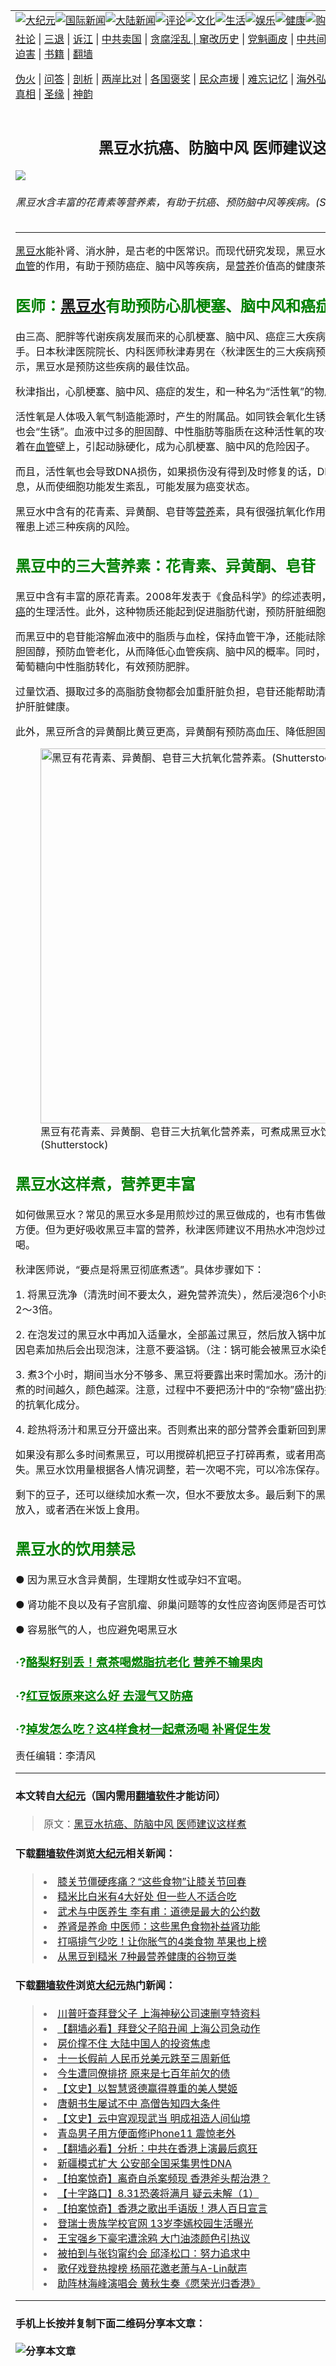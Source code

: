 <a name="1" id="1" target="_blank"></a><span id="1"></span>
<table border="0"><tr><td colspan="2" VALIGN=TOP><a href="https://github.com/asdfgt5/djy/blob/master/gb/nsc413.md#1"><img src="https://raw.githubusercontent.com/asdfgt5/1/master/t/djy/1.jpg" title="大纪元"></a><a href="https://github.com/asdfgt5/djy/blob/master/gb/n24hr.md#1"><img src="https://raw.githubusercontent.com/asdfgt5/1/master/t/djy/3.jpg" title="国际新闻"></a><a href="https://github.com/asdfgt5/djy/blob/master/gb/nsc413.md#1"><img src="https://raw.githubusercontent.com/asdfgt5/1/master/t/djy/4.jpg" title="大陆新闻"></a><a href="https://github.com/asdfgt5/djy/blob/master/gb/news392.md#1"><img src="https://raw.githubusercontent.com/asdfgt5/1/master/t/djy/5.jpg" title="评论"></a><a href="https://github.com/asdfgt5/djy/blob/master/gb/news2007.md#1"><img src="https://raw.githubusercontent.com/asdfgt5/1/master/t/djy/6.jpg" title="文化"></a><a href="https://github.com/asdfgt5/djy/blob/master/gb/news2008.md#1"><img src="https://raw.githubusercontent.com/asdfgt5/1/master/t/djy/7.jpg" title="生活"></a><a href="https://github.com/asdfgt5/djy/blob/master/gb/ncyule.md#1"><img src="https://raw.githubusercontent.com/asdfgt5/1/master/t/djy/8.jpg" title="娱乐"></a><a href="https://github.com/asdfgt5/djy/blob/master/gb/nsc1002.md#1"><img src="https://raw.githubusercontent.com/asdfgt5/1/master/t/djy/9.jpg" title="健康"><a href="https://www.youlucky.com"><img src="https://raw.githubusercontent.com/asdfgt5/1/master/t/djy/10.jpg" title="购物"></a><a href="https://www.supportepoch.org/donation?utm_medium=epochtimes&utm_source=referral&utm_campaign=donate_button_djyhomepage"><img src="https://raw.githubusercontent.com/asdfgt5/1/master/t/djy/12.jpg" title="捐款"></a></td></tr>
<tr><td colspan="2" VALIGN=TOP><a target="_blank" href="https://git.io/fjCRf">社论</a> | <a target="_blank" href="https://github.com/asdfgt5/djy/blob/master/gb/nf5657.md#1">三退</a> | <a target="_blank" href="https://github.com/asdfgt5/djy/blob/master/gb/nf6123.md#1">诉江</a> | <a target="_blank" href="https://github.com/asdfgt5/djy/blob/master/gb/nf1176117.md#1">中共卖国</a> | <a target="_blank" href="https://github.com/asdfgt5/djy/blob/master/gb/nf5773.md#1">贪腐淫乱 | <a target="_blank" href="https://github.com/asdfgt5/djy/blob/master/gb/nf1176115.md#1">窜改历史</a> | <a target="_blank" href="https://github.com/asdfgt5/djy/blob/master/gb/nf1176107.md#1">党魁画皮</a> | <a target="_blank" href="https://github.com/asdfgt5/djy/blob/master/gb/nf1320400.md#1">中共间谍</a> | <a target="_blank" href="https://github.com/asdfgt5/djy/blob/master/gb/nf1176114.md#1">破坏传统</a> | <a target="_blank" href="https://github.com/asdfgt5/djy/blob/master/gb/nf5287.md#1">恶贯满盈</a> | <a target="_blank" href="https://github.com/asdfgt5/djy/blob/master/gb/ncid278.md#1">人权</a> | <a target="_blank" href="https://github.com/asdfgt5/djy/blob/master/gb/nf1176111.md#1">迫害</a> | <a target="_blank" href="https://github.com/asdfgt5/djy/blob/master/gb/nf1235328.md#1">书籍</a> | <a target="_blank" href="https://github.com/asdfgt5/fq/blob/master/README.md?zsrh#1">翻墙</a></p><p><a target="_blank" href="https://github.com/asdfgt5/djy/blob/master/gb/nf5562.md#1">伪火</a> | <a target="_blank" href="https://github.com/asdfgt5/djy/blob/master/gb/nf4378.md#1">问答</a> | <a target="_blank" href="https://github.com/asdfgt5/djy/blob/master/gb/nf5792.md#1">剖析</a> | <a target="_blank" href="https://github.com/asdfgt5/djy/blob/master/gb/nf5735.md#1">两岸比对</a> | <a target="_blank" href="https://github.com/asdfgt5/djy/blob/master/gb/nf6119.md#1">各国褒奖</a> | <a target="_blank" href="https://github.com/asdfgt5/djy/blob/master/gb/nf6120.md#1">民众声援</a> | <a target="_blank" href="https://github.com/asdfgt5/djy/blob/master/gb/nf1188594.md#1">难忘记忆</a> | <a target="_blank" href="https://github.com/asdfgt5/djy/blob/master/gb/nf3180.md#1">海外弘传</a> | <a target="_blank" href="https://github.com/asdfgt5/djy/blob/master/gb/nf5410.md#1">万人上访</a> | <a target="_blank" href="https://github.com/asdfgt5/ntdtv/blob/master/gb/prog1530_1.md#1">和平抗议</a> | <a target="_blank" href="https://github.com/asdfgt5/djy/blob/master/gb/nf4386.md#1">支持</a> | <a target="_blank" href="https://github.com/asdfgt5/djy/blob/master/gb/nf4389.md#1">真相</a> | <a target="_blank" href="https://github.com/asdfgt5/djy/blob/master/gb/nf5790.md#1">圣缘</a> | <a target="_blank" href="https://github.com/asdfgt5/djy/blob/master/gb/nf4786.md#1">神韵</a></td></tr>
<tr><td VALIGN=TOP width="626"><h2 align=center>黑豆水抗癌、防脑中风 医师建议这样煮</h2>
<img src="http://i.epochtimes.com/assets/uploads/2019/08/black-bean-tea3_792479851-600x400.jpg" />
<h6>黑豆水含丰富的花青素等营养素，有助于抗癌、预防脑中风等疾病。(Shutterstock)
</h6>
<hr>
<p><a href="https://github.com/asdfgt5/djy/blob/master/gb/tag/%E9%BB%91%E8%B1%86%E6%B0%B4.md">黑豆水</a>能补肾、消水肿，是古老的中医常识。而现代研究发现，黑豆水还有很好的抗氧化、清理<a href="https://github.com/asdfgt5/djy/blob/master/gb/tag/%E8%A1%80%E7%AE%A1.md">血管</a>的作用，有助于预防癌症、脑中风等疾病，是<a href="https://github.com/asdfgt5/djy/blob/master/gb/tag/%E8%90%A5%E5%85%BB.md">营养</a>价值高的健康茶饮。</p>
<h2><span style="color: #008000;">医师：<a href="https://github.com/asdfgt5/djy/blob/master/gb/tag/%E9%BB%91%E8%B1%86%E6%B0%B4.md">黑豆水</a>有助预防心肌梗塞、脑中风和癌症</span></h2>
<p>由三高、肥胖等代谢疾病发展而来的心肌梗塞、脑中风、癌症三大疾病，被视为威胁现代人的杀手。日本秋津医院院长、内科医师秋津寿男在〈秋津医生的三大疾病预防最强饮品〉一文中表示，黑豆水是预防这些疾病的最佳饮品。</p>
<p>秋津指出，心肌梗塞、脑中风、癌症的发生，和一种名为“活性氧”的物质密不可分。</p>
<p>活性氧是人体吸入氧气制造能源时，产生的附属品。如同铁会氧化生锈一样，人体的细胞、器官也会“生锈”。血液中过多的胆固醇、中性脂肪等脂质在这种活性氧的攻击下，会发生氧化，并附着在<a href="https://github.com/asdfgt5/djy/blob/master/gb/tag/%E8%A1%80%E7%AE%A1.md">血管</a>壁上，引起动脉硬化，成为心肌梗塞、脑中风的危险因子。</p>
<p>而且，活性氧也会导致DNA损伤，如果损伤没有得到及时修复的话，DNA难以向新细胞传递信息，从而使细胞功能发生紊乱，可能发展为癌变状态。</p>
<p>黑豆水中含有的花青素、异黄酮、皂苷等<a href="https://github.com/asdfgt5/djy/blob/master/gb/tag/%E8%90%A5%E5%85%BB.md">营养</a>素，具有很强抗氧化作用，能够抵御活性氧，降低罹患上述三种疾病的风险。</p>
<h2><span style="color: #008000;">黑豆中的三大营养素：花青素、异黄酮、皂苷</span></h2>
<p>黑豆中含有丰富的原花青素。2008年发表于《食品科学》的综述表明，原花青素有抗氧化、<a href="https://github.com/asdfgt5/djy/blob/master/gb/tag/%E6%8A%97%E7%99%8C.md">抗癌</a>的生理活性。此外，这种物质还能起到促进脂肪代谢，预防肝脏细胞受损的作用。</p>
<p>而黑豆中的皂苷能溶解血液中的脂质与血栓，保持血管干净，还能祛除附着在血管壁上被氧化的胆固醇，预防血管老化，从而降低心血管疾病、脑中风的概率。同时，皂素也可阻止体内吸收的葡萄糖向中性脂肪转化，有效预防肥胖。</p>
<p>过量饮酒、摄取过多的高脂肪食物都会加重肝脏负担，皂苷还能帮助清理肝脏中多余的脂质，维护肝脏健康。</p>
<p>此外，黑豆所含的异黄酮比黄豆更高，异黄酮有预防高血压、降低胆固醇的功效。</p>
<figure id="attachment_11429139" style="width: 600px" class="wp-caption aligncenter"><a href="http://i.epochtimes.com/assets/uploads/2019/08/bdc1d1ff7c35da66e0e4e723e2930f53.jpg"><img class="size-large wp-image-11429139" src="http://i.epochtimes.com/assets/uploads/2019/08/bdc1d1ff7c35da66e0e4e723e2930f53-600x397.jpg" alt="黑豆有花青素、异黄酮、皂苷三大抗氧化营养素。(Shutterstock)" width="600" b="397" /></a><figcaption class="wp-caption-text">黑豆有花青素、异黄酮、皂苷三大抗氧化营养素，可煮成黑豆水饮用。(Shutterstock)</figcaption></figure>
<h2><span style="color: #008000;">黑豆水这样煮，营养更丰富</span></h2>
<p>如何做黑豆水？常见的黑豆水多是用煎炒过的黑豆做成的，也有市售做成茶包的类型，饮用非常方便。但为更好吸收黑豆丰富的营养，秋津医师建议不用热水冲泡炒过的黑豆，而是将黑豆煮水喝。</p>
<p>秋津医师说，“要点是将黑豆彻底煮透”。具体步骤如下：</p>
<p>1. 将黑豆洗净（清洗时间不要太久，避免营养流失），然后浸泡6个小时。泡开的黑豆是干燥时的2～3倍。</p>
<p>2. 在泡发过的黑豆水中再加入适量水，全部盖过黑豆，然后放入锅中加热，沸腾后转小火。期间因皂素加热后会出现泡沫，注意不要溢锅。（注：锅可能会被黑豆水染色，建议用不怕染色的锅。）</p>
<p>3. 煮3个小时，期间当水分不够多、黑豆将要露出来时需加水。汤汁的颜色由红紫色变为黑色，煮的时间越久，颜色越深。注意，过程中不要把汤汁中的“杂物”盛出扔掉，里面含有多酚等丰富的抗氧化成分。</p>
<p>4. 趁热将汤汁和黑豆分开盛出来。否则煮出来的部分营养会重新回到黑豆中。</p>
<p>如果没有那么多时间煮黑豆，可以用搅碎机把豆子打碎再煮，或者用高压锅煮，营养都不会流失。黑豆水饮用量根据各人情况调整，若一次喝不完，可以冷冻保存。</p>
<p>剩下的豆子，还可以继续加水煮一次，但水不要放太多。最后剩下的黑豆，可以打碎，做沙拉时放入，或者洒在米饭上食用。</p>
<h2><span style="color: #008000;">黑豆水的饮用禁忌</span></h2>
<p>● 因为黑豆水含异黄酮，生理期女性或孕妇不宜喝。</p>
<p>● 肾功能不良以及有子宫肌瘤、卵巢问题等的女性应咨询医师是否可饮用。</p>
<p>● 容易胀气的人，也应避免喝黑豆水</p>
<h3><span style="color: #008000;">·?<a style="color: #008000;" href="https://github.com/asdfgt5/djy/blob/master/gb/19/2/7/n11031416.md" target="_blank" rel="noopener noreferrer">酪梨籽别丢！煮茶喝燃脂抗老化 营养不输果肉</a></span></h3>
<h3><span style="color: #008000;">·?<a style="color: #008000;" href="https://github.com/asdfgt5/djy/blob/master/gb/19/7/2/n11360316.md" target="_blank" rel="noopener noreferrer">红豆饭原来这么好 去湿气又防癌</a></span></h3>
<h3><span style="color: #008000;">·?<a style="color: #008000;" href="https://github.com/asdfgt5/djy/blob/master/gb/19/3/24/n11136784.md" target="_blank" rel="noopener noreferrer">掉发怎么吃？这4样食材一起煮汤喝 补肾促生发</a></span></h3>
<p>责任编辑：李清风</p>
<hr>

#### 本文转自<a href="http://www.epochtimes.com">大纪元</a>（国内需用<a href="https://git.io/JesJV">翻墙软件</a>才能访问）
> 原文：<a href="http://www.epochtimes.com/gb/19/8/3/n11428702.htm">黑豆水抗癌、防脑中风 医师建议这样煮</a>
#### 下载<a href="https://git.io/JesJV">翻墙软件</a>浏览<a href="http://www.epochtimes.com">大纪元</a>相关新闻：
> <li><a href="http://www.epochtimes.com/gb/19/7/10/n11375028.htm">膝关节僵硬疼痛？“这些食物”让膝关节回春</a></li>
> <li><a href="http://www.epochtimes.com/gb/19/6/27/n11350417.htm">糙米比白米有4大好处 但一些人不适合吃</a></li>
> <li><a href="http://www.epochtimes.com/gb/19/6/13/n11318598.htm">武术与中医养生 李有甫：道德是最大的公约数</a></li>
> <li><a href="http://www.epochtimes.com/gb/19/5/11/n11250740.htm">养肾是养命 中医师：这些黑色食物补益肾功能</a></li>
> <li><a href="http://www.epochtimes.com/gb/19/2/6/n11026889.htm">打嗝排气少吃！让你胀气的4类食物 苹果也上榜</a></li>
> <li><a href="http://www.epochtimes.com/gb/17/5/28/n9195665.htm">从黑豆到糙米 7种最营养健康的谷物豆类</a></li>

#### 下载<a href="https://git.io/JesJV">翻墙软件</a>浏览<a href="http://www.epochtimes.com">大纪元</a>热门新闻：
> <li><a href="http://www.epochtimes.com/gb/19/9/26/n11549060.htm">川普吁查拜登父子 上海神秘公司速删亨特资料</a></li>
> <li><a href="http://www.epochtimes.com/gb/19/9/27/n11549410.htm">【翻墙必看】拜登父子陷丑闻 上海公司急动作</a></li>
> <li><a href="http://www.epochtimes.com/gb/19/9/19/n11531149.htm">房价撑不住 大陆中国人的投资焦虑</a></li>
> <li><a href="http://www.epochtimes.com/gb/19/9/26/n11549291.htm">十一长假前 人民币兑美元跌至三周新低</a></li>
> <li><a href="http://www.epochtimes.com/gb/15/9/3/n4519621.htm">今生遭同僚排挤 原来是七百年前欠的债</a></li>
> <li><a href="http://www.epochtimes.com/gb/19/9/22/n11539138.htm">【文史】以智慧贤德赢得尊重的美人樊姬</a></li>
> <li><a href="http://www.epochtimes.com/gb/19/9/20/n11534314.htm">唐朝书生屡试不中 高僧告知四大条件</a></li>
> <li><a href="http://www.epochtimes.com/gb/16/7/1/n8056353.htm">【文史】云中宫观现武当 明成祖造人间仙境</a></li>
> <li><a href="http://www.epochtimes.com/gb/19/9/25/n11546708.htm">青岛男子用方便面修iPhone11 震惊老外</a></li>
> <li><a href="http://www.epochtimes.com/gb/19/9/25/n11545125.htm">【翻墙必看】分析：中共在香港上演最后疯狂</a></li>
> <li><a href="http://www.epochtimes.com/gb/19/9/25/n11546501.htm">新疆模式扩大 公安部全国采集男性DNA</a></li>
> <li><a href="http://www.epochtimes.com/gb/19/9/25/n11544688.htm">【拍案惊奇】离奇自杀案频现 香港斧头帮治港？</a></li>
> <li><a href="http://www.epochtimes.com/gb/19/9/25/n11545826.htm">【十字路口】8.31恐袭将满月 疑云未解（1）</a></li>
> <li><a href="http://www.epochtimes.com/gb/19/9/26/n11547040.htm">【拍案惊奇】香港之歌出手语版！港人百日宣言</a></li>
> <li><a href="http://www.epochtimes.com/gb/19/9/24/n11544222.htm">登瑞士贵族学校官网 13岁李嫣校园生活曝光</a></li>
> <li><a href="http://www.epochtimes.com/gb/19/9/24/n11544375.htm">王宝强乡下豪宅遭涂鸦 大门油漆颜色引热议</a></li>
> <li><a href="http://www.epochtimes.com/gb/19/9/25/n11545153.htm">被拍到与张钧甯约会 邱泽松口：努力追求中</a></li>
> <li><a href="http://www.epochtimes.com/gb/19/9/25/n11545320.htm">歌仔戏登热搜榜 杨丽花邀老萧与A-Lin献声</a></li>
> <li><a href="http://www.epochtimes.com/gb/19/9/23/n11541692.htm">助阵林海峰演唱会 黄秋生奏《愿荣光归香港》</a></li>
<hr>

#### 手机上长按并复制下面二维码分享本文章：<br><br><img src="http://www.hehaibao.com/qr/index.php?m=1&e=L&p=10&t=&d=https://github.com/asdfgt5/djy/blob/master/gb/19/8/3/n11428702.md%231" title="分享本文章"></td><td VALIGN=TOP><a href="https://github.com/asdfgt5/djy/blob/master/gb/16/1/21/n4622075.md?dfh#1" target="_blank"><img src="https://raw.githubusercontent.com/asdfgt5/djy/master/gb/300/wei-f1.jpg" title="中共的伪火骗局"  alt="中共的伪火骗局"></a><br><a href="https://github.com/asdfgt5/yh/blob/master/README.md?dfh#1" target="_blank"><img src="https://raw.githubusercontent.com/asdfgt5/djy/master/gb/300/yong-h.jpg" title="永恒的见证"  alt="永恒的见证"></a><br><a href="https://github.com/asdfgt5/djy/blob/master/gb/13/9/29/n3974789.md?dfh#1" target="_blank"><img src="https://raw.githubusercontent.com/asdfgt5/djy/master/gb/300/shang-lnz.jpg" title="善良女子被中共投男牢"  alt="善良女子被中共投男牢"></a><br><a href="https://github.com/asdfgt5/djy/blob/master/gb/16/3/16/n4663449.md?dfh#1" target="_blank"><img src="https://raw.githubusercontent.com/asdfgt5/djy/master/gb/300/huo-z3.jpg" title="警卫目击活摘器官"  alt="警卫目击活摘器官"></a><br><a href="https://github.com/asdfgt5/djy/blob/master/gb/16/8/7/n8177641.md?dfh#1" target="_blank"><img src="https://raw.githubusercontent.com/asdfgt5/djy/master/gb/300/huo-z4.jpg" title="证人描述活摘恐怖"  alt="证人描述活摘恐怖"></a><br><a href="https://github.com/asdfgt5/djy/blob/master/gb/10/4/19/n2881569.md?dfh#1" target="_blank"><img src="https://raw.githubusercontent.com/asdfgt5/djy/master/gb/300/huo-z1.jpg" title="揭开活摘器官黑幕"  alt="揭开活摘器官黑幕"></a><br><a href="https://github.com/asdfgt5/djy/blob/master/gb/10/11/7/n3077476.md?dfh#1" target="_blank"><img src="https://raw.githubusercontent.com/asdfgt5/djy/master/gb/300/ma-ks.jpg" title="马克思的成魔之路"  alt="马克思的成魔之路"></a><br><a href="https://github.com/asdfgt5/djy/blob/master/gb/14/6/9/n4173977.md?dfh#1" target="_blank"><img src="https://raw.githubusercontent.com/asdfgt5/djy/master/gb/300/chang-zs.jpg" title="藏字石 蕴天机"  alt="藏字石 蕴天机"></a><br><a href="https://github.com/asdfgt5/djy/blob/master/gb/18/5/10/n10381511.md?dfh#1" target="_blank"><img src="https://raw.githubusercontent.com/asdfgt5/djy/master/gb/300/st1.jpg" title="关注3亿人三退"  alt="关注3亿人三退"></a><br><a href="https://github.com/asdfgt5/djy/blob/master/gb/18/3/21/n10237682.md?dfh#1" target="_blank"><img src="https://raw.githubusercontent.com/asdfgt5/djy/master/gb/300/jie-t.jpg" title="解体中共复兴中华"  alt="解体中共复兴中华"></a><br><a href="https://github.com/asdfgt5/djy/blob/master/gb/9/2/9/n2422991.md?dfh#1" target="_blank"><img src="https://raw.githubusercontent.com/asdfgt5/djy/master/gb/300/gao-zs.jpg" title="中共迫害良心律师"  alt="中共迫害良心律师"></a><br><a href="https://github.com/asdfgt5/djy/blob/master/gb/18/12/9/n10900044.md?dfh#1" target="_blank"><img src="https://raw.githubusercontent.com/asdfgt5/djy/master/gb/300/sj1.jpg" title="303万人举报江泽民"  alt="303万人举报江泽民"></a><br><a href="https://github.com/asdfgt5/djy/blob/master/gb/18/8/28/n10672014.md?dfh#1" target="_blank"><img src="https://raw.githubusercontent.com/asdfgt5/djy/master/gb/300/sj2.jpg" title="这些官员为何起诉江泽民"  alt="这些官员为何起诉江泽民"></a><br><a href="https://github.com/asdfgt5/djy/blob/master/gb/8/12/18/n2367165.md?dfh#1" target="_blank"><img src="https://raw.githubusercontent.com/asdfgt5/djy/master/gb/300/liangan.jpg" title="海峡两岸的强烈对比"  alt="海峡两岸的强烈对比"></a><br><a href="https://github.com/asdfgt5/djy/blob/master/gb/15/5/5/n4427238.md?dfh#1" target="_blank"><img src="https://raw.githubusercontent.com/asdfgt5/djy/master/gb/300/jia-ndzl.jpg" title="加拿大总理的贺信"  alt="加拿大总理的贺信"></a><br><a href="https://github.com/asdfgt5/djy/blob/master/gb/11/6/17/n3289382.md?dfh#1" target="_blank"><img src="https://raw.githubusercontent.com/asdfgt5/djy/master/gb/300/xiao-wd.jpg" title="探寻真相兼听则明"  alt="探寻真相兼听则明"></a><br><a href="https://github.com/asdfgt5/djy/blob/master/gb/18/10/27/n10812623.md?dfh#1" target="_blank"><img src="https://raw.githubusercontent.com/asdfgt5/djy/master/gb/300/yindu.jpg" title="印度媒体报道东方"  alt="印度媒体报道东方"></a><br><a href="https://github.com/asdfgt5/djy/blob/master/gb/18/6/9/n10469652.md?dfh#1" target="_blank"><img src="https://raw.githubusercontent.com/asdfgt5/djy/master/gb/300/xie-j.jpg" title="不一样的海外校园"  alt="不一样的海外校园"></a><br><a href="https://github.com/asdfgt5/djy/blob/master/gb/7/4/5/n1669415.md?dfh#1" target="_blank"><img src="https://raw.githubusercontent.com/asdfgt5/djy/master/gb/300/li-up.jpg" title="从大师到徒弟的传奇"  alt="从大师到徒弟的传奇"></a><br><a href="https://github.com/asdfgt5/djy/blob/master/gb/17/5/26/n9191512.md?dfh#1" target="_blank"><img src="https://raw.githubusercontent.com/asdfgt5/djy/master/gb/300/zfl2.jpg" title="亿万人与东方一本奇书"  alt="亿万人与东方一本奇书"></a><br><a href="https://github.com/asdfgt5/djy/blob/master/gb/13/11/27/n4020290.md?dfh#1" target="_blank"><img src="https://raw.githubusercontent.com/asdfgt5/djy/master/gb/300/zhen-h.jpg" title="大陆见不到的震撼场面"  alt="大陆见不到的震撼场面"></a><br><a href="https://github.com/asdfgt5/djy/blob/master/gb/15/7/17/n4482910.md?dfh#1" target="_blank"><img src="https://raw.githubusercontent.com/asdfgt5/djy/master/gb/300/dalu-sk.jpg" title="人心向善 大陆当初盛况"  alt="人心向善 大陆当初盛况"></a><br><a href="https://github.com/asdfgt5/djy/blob/master/gb/9/10/15/n2689419.md?dfh#1" target="_blank"><img src="https://raw.githubusercontent.com/asdfgt5/djy/master/gb/300/zfl1.jpg" title="追寻真理 这书讲什么"  alt="追寻真理 这书讲什么"></a><br><a href="https://github.com/asdfgt5/fq/blob/master/README.md?dfh#1" target="_blank"><img src="https://raw.githubusercontent.com/asdfgt5/djy/master/gb/300/fq1.jpg" title="下载免费翻墙软件"  alt="下载免费翻墙软件"></a><br></td></tr></table>
